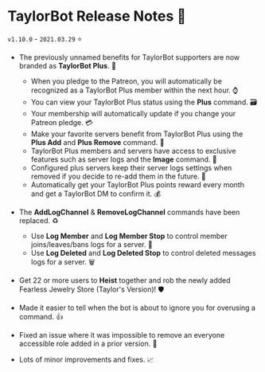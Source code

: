 # TaylorBot Release Notes 📝
`v1.10.0` - `2021.03.29` ⭐

- The previously unnamed benefits for TaylorBot supporters are now branded as __TaylorBot Plus__. 💎
    - When you pledge to the Patreon, you will automatically be recognized as a TaylorBot Plus member within the next hour. ⌚
    - You can view your TaylorBot Plus status using the **Plus** command. 🗃️
    - Your membership will automatically update if you change your Patreon pledge. 💳
    - Make your favorite servers benefit from TaylorBot Plus using the **Plus Add** and **Plus Remove** command. 💼
    - TaylorBot Plus members and servers have access to exclusive features such as server logs and the **Image** command. 🌟
    - Configured plus servers keep their server logs settings when removed if you decide to re-add them in the future. 🔮
    - Automatically get your TaylorBot Plus points reward every month and get a TaylorBot DM to confirm it. 💰

- The **AddLogChannel** & **RemoveLogChannel** commands have been replaced. ♻️
    - Use **Log Member** and **Log Member Stop** to control member joins/leaves/bans logs for a server. 🧍
    - Use **Log Deleted** and **Log Deleted Stop** to control deleted messages logs for a server. 🗑️

- Get 22 or more users to **Heist** together and rob the newly added Fearless Jewelry Store (Taylor's Version)! 🛡️

- Made it easier to tell when the bot is about to ignore you for overusing a command. 👍

- Fixed an issue where it was impossible to remove an everyone accessible role added in a prior version. 🐛

- Lots of minor improvements and fixes. 📈
